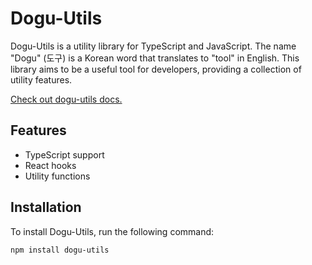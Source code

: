 # Dogu-Utils

Dogu-Utils is a utility library for TypeScript and JavaScript. The name "Dogu" (도구) is a Korean word that translates to "tool" in English. This library aims to be a useful tool for developers, providing a collection of utility features.

[Check out dogu-utils docs.](https://dogu-utils.netlify.app)

## Features

- TypeScript support
- React hooks
- Utility functions

## Installation

To install Dogu-Utils, run the following command:

```sh
npm install dogu-utils
```
